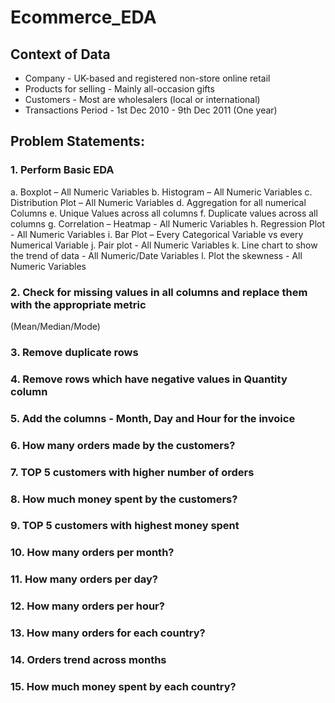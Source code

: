 # Ecommerce_EDA
## Context of Data 
* Company - UK-based and registered non-store online retail 
* Products for selling - Mainly all-occasion gifts 
* Customers - Most are wholesalers (local or international) 
* Transactions Period - 1st Dec 2010 - 9th Dec 2011 (One year) 
## Problem Statements: 
### 1. Perform Basic EDA 
a. Boxplot – All Numeric Variables 
b. Histogram – All Numeric Variables 
c. Distribution Plot – All Numeric Variables 
d. Aggregation for all numerical Columns 
e. Unique Values across all columns 
f. Duplicate values across all columns 
g. Correlation – Heatmap - All Numeric Variables 
h. Regression Plot - All Numeric Variables 
i. Bar Plot – Every Categorical Variable vs every Numerical Variable 
j. Pair plot - All Numeric Variables 
k. Line chart to show the trend of data - All Numeric/Date Variables 
l. Plot the skewness - All Numeric Variables 
### 2. Check for missing values in all columns and replace them with the appropriate metric 
(Mean/Median/Mode) 
### 3. Remove duplicate rows 
### 4. Remove rows which have negative values in Quantity column 
### 5. Add the columns - Month, Day and Hour for the invoice 
### 6. How many orders made by the customers? 
### 7. TOP 5 customers with higher number of orders 
### 8. How much money spent by the customers? 
### 9. TOP 5 customers with highest money spent 
### 10. How many orders per month? 
### 11. How many orders per day? 
### 12. How many orders per hour? 
### 13. How many orders for each country? 
### 14. Orders trend across months 
### 15. How much money spent by each country?
